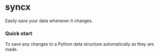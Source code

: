 # syncx

Easily save your data whenever it changes.

### Quick start

To save any changes to a Python data structure automatically as they are made.